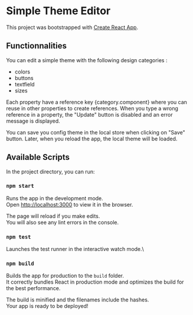 # Simple Theme Editor

This project was bootstrapped with [Create React App](https://github.com/facebook/create-react-app).

## Functionnalities

You can edit a simple theme with the following design categories :
- colors
- buttons
- textfield
- sizes

Each property have a reference key {category.component} where you can reuse in other properties to create references.
When you type a wrong reference in a property, the "Update" button is disabled and an error message is displayed.

You can save you config theme in the local store when clicking on "Save" button.
Later, when you reload the app, the local theme will be loaded.

## Available Scripts

In the project directory, you can run:

### `npm start`

Runs the app in the development mode.\
Open [http://localhost:3000](http://localhost:3000) to view it in the browser.

The page will reload if you make edits.\
You will also see any lint errors in the console.

### `npm test`

Launches the test runner in the interactive watch mode.\

### `npm build`

Builds the app for production to the `build` folder.\
It correctly bundles React in production mode and optimizes the build for the best performance.

The build is minified and the filenames include the hashes.\
Your app is ready to be deployed!